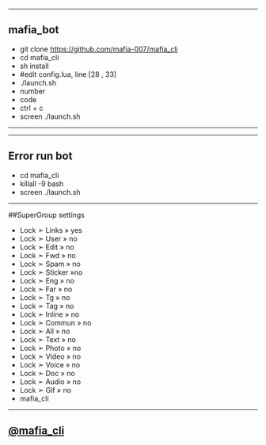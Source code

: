 --------------------------------------
## mafia_bot

- git clone https://github.com/mafia-007/mafia_cli
- cd mafia_cli
- sh install
- #edit config.lua, line [28 , 33]
- ./launch.sh
- number
- code
- ctrl + c
- screen ./launch.sh
---------------------------------------
---------------------------------------
## Error run bot
- cd mafia_cli
- killall -9 bash
- screen ./launch.sh
---------------------------------------

##SuperGroup settings

- Lock ➣ Links » yes
- Lock ➣ User » no
- Lock ➣ Edit » no
- Lock ➣ Fwd » no
- Lock ➣ Spam » no
- Lock ➣ Sticker »no
- Lock ➣ Eng » no
- Lock ➣ Far » no
- Lock ➣ Tg » no
- Lock ➣ Tag » no
- Lock ➣ Inline » no
- Lock ➣ Commun » no
- Lock ➣ All » no
- Lock ➣ Text » no
- Lock ➣ Photo » no
- Lock ➣ Video » no
- Lock ➣ Voice » no
- Lock ➣ Doc » no
- Lock ➣ Audio » no
- Lock ➣ Gif » no
- mafia_cli

--------------------------------------

## [@mafia_cli](https://telegram.me/mafia_cli)
